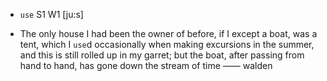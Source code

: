 - `use` S1 W1 [ju:s]



- The only house I had been the owner of before, if I except a boat, was a tent, which I `use`d occasionally when making excursions in the summer, and this is still rolled up in my garret; but the boat, after passing from hand to hand, has gone down the stream of time —— walden